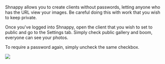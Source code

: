 Shnappy allows you to create clients without passwords, letting anyone who has the URL view your images. Be careful doing
this with work that you wish to keep private.

Once you've logged into Shnappy, open the client that you wish to set to public and go to the Settings tab. Simply check
public gallery and boom, everyone can see your photos.

To require a password again, simply uncheck the same checkbox.

<img src="%image_url%/clients/public-clients/public-gallery.jpg">

